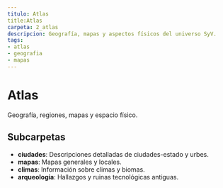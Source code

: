 ```yaml
---
titulo: Atlas
title:Atlas
carpeta: 2_atlas
descripcion: Geografía, mapas y aspectos físicos del universo SyV.
tags:
- atlas
- geografia
- mapas
---
```


# Atlas

Geografía, regiones, mapas y espacio físico.

## Subcarpetas
- **ciudades**: Descripciones detalladas de ciudades-estado y urbes.
- **mapas**: Mapas generales y locales.
- **climas**: Información sobre climas y biomas.
- **arqueologia**: Hallazgos y ruinas tecnológicas antiguas.
